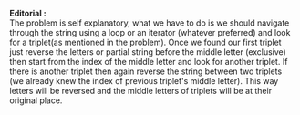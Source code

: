 **Editorial :**<br>
The problem is self explanatory, what we have to do is we should navigate through the string using a loop or an iterator (whatever preferred) and look for a triplet(as mentioned 
in the problem). Once we found our first triplet just reverse the letters or partial string before the middle letter (exclusive) then start from the index of the middle letter
and look for another triplet. If there is another triplet then again reverse the string between two triplets (we already knew the index of previous triplet's middle letter). This way letters will be reversed and the middle letters of triplets will be at their original place.
